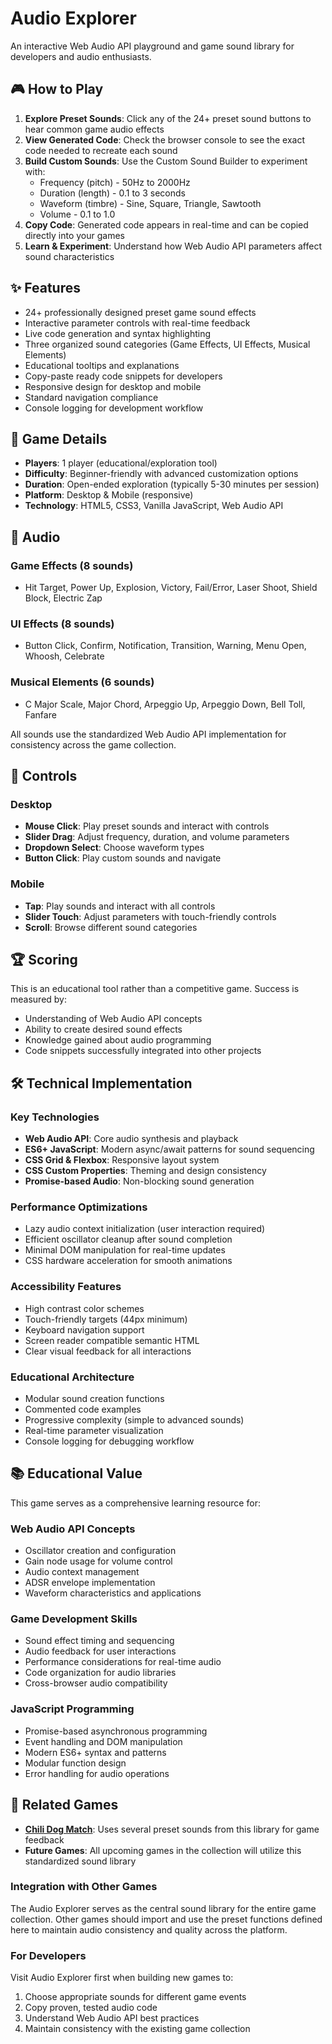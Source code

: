 # Audio Explorer

An interactive Web Audio API playground and game sound library for developers and audio enthusiasts.

## 🎮 How to Play

1. **Explore Preset Sounds**: Click any of the 24+ preset sound buttons to hear common game audio effects
2. **View Generated Code**: Check the browser console to see the exact code needed to recreate each sound
3. **Build Custom Sounds**: Use the Custom Sound Builder to experiment with:
   - Frequency (pitch) - 50Hz to 2000Hz
   - Duration (length) - 0.1 to 3 seconds  
   - Waveform (timbre) - Sine, Square, Triangle, Sawtooth
   - Volume - 0.1 to 1.0
4. **Copy Code**: Generated code appears in real-time and can be copied directly into your games
5. **Learn & Experiment**: Understand how Web Audio API parameters affect sound characteristics

## ✨ Features

- 24+ professionally designed preset game sound effects
- Interactive parameter controls with real-time feedback
- Live code generation and syntax highlighting
- Three organized sound categories (Game Effects, UI Effects, Musical Elements)
- Educational tooltips and explanations
- Copy-paste ready code snippets for developers
- Responsive design for desktop and mobile
- Standard navigation compliance
- Console logging for development workflow

## 🎯 Game Details

- **Players**: 1 player (educational/exploration tool)
- **Difficulty**: Beginner-friendly with advanced customization options
- **Duration**: Open-ended exploration (typically 5-30 minutes per session)
- **Platform**: Desktop & Mobile (responsive)
- **Technology**: HTML5, CSS3, Vanilla JavaScript, Web Audio API

## 🎵 Audio

### Game Effects (8 sounds)
- Hit Target, Power Up, Explosion, Victory, Fail/Error, Laser Shoot, Shield Block, Electric Zap

### UI Effects (8 sounds)  
- Button Click, Confirm, Notification, Transition, Warning, Menu Open, Whoosh, Celebrate

### Musical Elements (6 sounds)
- C Major Scale, Major Chord, Arpeggio Up, Arpeggio Down, Bell Toll, Fanfare

All sounds use the standardized Web Audio API implementation for consistency across the game collection.

## 📱 Controls

### Desktop
- **Mouse Click**: Play preset sounds and interact with controls
- **Slider Drag**: Adjust frequency, duration, and volume parameters
- **Dropdown Select**: Choose waveform types
- **Button Click**: Play custom sounds and navigate

### Mobile
- **Tap**: Play sounds and interact with all controls
- **Slider Touch**: Adjust parameters with touch-friendly controls
- **Scroll**: Browse different sound categories

## 🏆 Scoring

This is an educational tool rather than a competitive game. Success is measured by:
- Understanding of Web Audio API concepts
- Ability to create desired sound effects
- Knowledge gained about audio programming
- Code snippets successfully integrated into other projects

## 🛠️ Technical Implementation

### Key Technologies
- **Web Audio API**: Core audio synthesis and playback
- **ES6+ JavaScript**: Modern async/await patterns for sound sequencing
- **CSS Grid & Flexbox**: Responsive layout system
- **CSS Custom Properties**: Theming and design consistency
- **Promise-based Audio**: Non-blocking sound generation

### Performance Optimizations
- Lazy audio context initialization (user interaction required)
- Efficient oscillator cleanup after sound completion
- Minimal DOM manipulation for real-time updates
- CSS hardware acceleration for smooth animations

### Accessibility Features
- High contrast color schemes
- Touch-friendly targets (44px minimum)
- Keyboard navigation support
- Screen reader compatible semantic HTML
- Clear visual feedback for all interactions

### Educational Architecture
- Modular sound creation functions
- Commented code examples
- Progressive complexity (simple to advanced sounds)
- Real-time parameter visualization
- Console logging for debugging workflow

## 📚 Educational Value

This game serves as a comprehensive learning resource for:

### Web Audio API Concepts
- Oscillator creation and configuration
- Gain node usage for volume control
- Audio context management
- ADSR envelope implementation
- Waveform characteristics and applications

### Game Development Skills
- Sound effect timing and sequencing
- Audio feedback for user interactions  
- Performance considerations for real-time audio
- Code organization for audio libraries
- Cross-browser audio compatibility

### JavaScript Programming
- Promise-based asynchronous programming
- Event handling and DOM manipulation
- Modern ES6+ syntax and patterns
- Modular function design
- Error handling for audio operations

## 🔗 Related Games

- **[Chili Dog Match](../chili-dog-match/)**: Uses several preset sounds from this library for game feedback
- **Future Games**: All upcoming games in the collection will utilize this standardized sound library

### Integration with Other Games
The Audio Explorer serves as the central sound library for the entire game collection. Other games should import and use the preset functions defined here to maintain audio consistency and quality across the platform.

### For Developers
Visit Audio Explorer first when building new games to:
1. Choose appropriate sounds for different game events
2. Copy proven, tested audio code
3. Understand Web Audio API best practices
4. Maintain consistency with the existing game collection